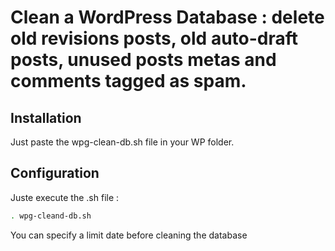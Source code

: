 # Clean a WordPress Database : delete old revisions posts, old auto-draft posts, unused posts metas and comments tagged as spam.

## Installation

Just paste the wpg-clean-db.sh file in your WP folder.

## Configuration

Juste execute the .sh file :

```sh
. wpg-cleand-db.sh
```
You can specify a limit date before cleaning the database
